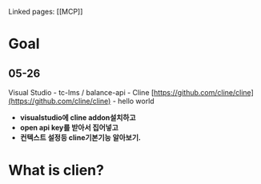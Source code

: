 Linked pages: [[MCP]]
# Goal
## 05-26
Visual Studio - tc-lms / balance-api - Cline [https://github.com/cline/cline](https://github.com/cline/cline) - hello world  

- **visualstudio에 cline addon설치하고**
- **open api key를 받아서 집어넣고**
- **컨텍스트 설정등 cline기본기능 알아보기.**



# What is clien?
# 